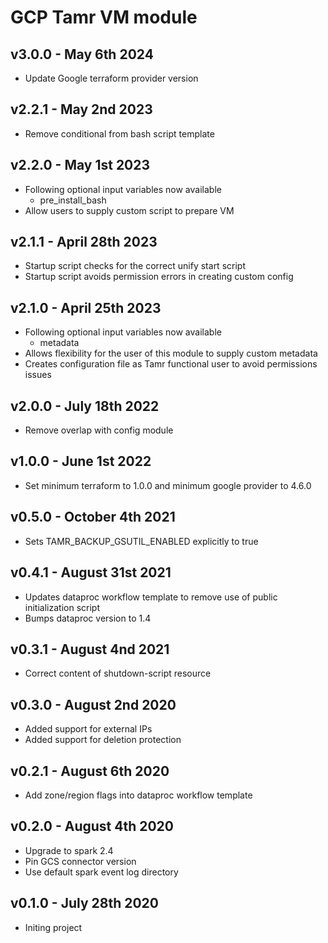 # GCP Tamr VM module

## v3.0.0 - May 6th 2024
* Update Google terraform provider version

## v2.2.1 - May 2nd 2023
* Remove conditional from bash script template

## v2.2.0 - May 1st 2023
* Following optional input variables now available
  * pre_install_bash
* Allow users to supply custom script to prepare VM

## v2.1.1 - April 28th 2023
* Startup script checks for the correct unify start script
* Startup script avoids permission errors in creating custom config


## v2.1.0 - April 25th 2023
* Following optional input variables now available
  * metadata
* Allows flexibility for the user of this module to supply custom metadata
* Creates configuration file as Tamr functional user to avoid permissions issues

## v2.0.0 - July 18th 2022
* Remove overlap with config module

## v1.0.0 - June 1st 2022
* Set minimum terraform to 1.0.0 and minimum google provider to 4.6.0

## v0.5.0 - October 4th 2021
* Sets TAMR_BACKUP_GSUTIL_ENABLED explicitly to true

## v0.4.1 - August 31st 2021
* Updates dataproc workflow template to remove use of public initialization script
* Bumps dataproc version to 1.4

## v0.3.1 - August 4nd 2021
* Correct content of shutdown-script resource

## v0.3.0 - August 2nd 2020
* Added support for external IPs
* Added support for deletion protection

## v0.2.1 - August 6th 2020
* Add zone/region flags into dataproc workflow template

## v0.2.0 - August 4th 2020
* Upgrade to spark 2.4
* Pin GCS connector version
* Use default spark event log directory

## v0.1.0 - July 28th 2020
* Initing project
